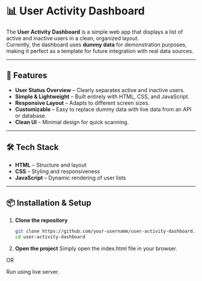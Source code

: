 # 📊 User Activity Dashboard

The **User Activity Dashboard** is a simple web app that displays a list of active and inactive users in a clean, organized layout.  
Currently, the dashboard uses **dummy data** for demonstration purposes, making it perfect as a template for future integration with real data sources.

---

## 🚀 Features

- **User Status Overview** – Clearly separates active and inactive users.
- **Simple & Lightweight** – Built entirely with HTML, CSS, and JavaScript.
- **Responsive Layout** – Adapts to different screen sizes.
- **Customizable** – Easy to replace dummy data with live data from an API or database.
- **Clean UI** – Minimal design for quick scanning.

---

## 🛠️ Tech Stack

- **HTML** – Structure and layout
- **CSS** – Styling and responsiveness
- **JavaScript** – Dynamic rendering of user lists

---

## 📦 Installation & Setup

1. **Clone the repository**
   ```bash
   git clone https://github.com/your-username/user-activity-dashboard.git
   cd user-activity-dashboard
   
2. **Open the project**
  Simply open the index.html file in your browser.

  OR

  Run using live server.
